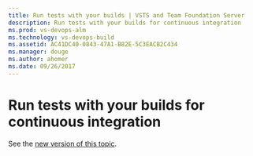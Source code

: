 ```yaml
---
title: Run tests with your builds | VSTS and Team Foundation Server
description: Run tests with your builds for continuous integration 
ms.prod: vs-devops-alm
ms.technology: vs-devops-build
ms.assetid: AC41DC40-0843-47A1-B82E-5C3EACB2C434 
ms.manager: douge
ms.author: ahomer
ms.date: 09/26/2017
---
```


# Run tests with your builds for continuous integration

See the [new version of this topic](getting-started-with-continuous-testing.md).

